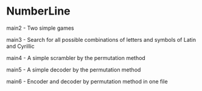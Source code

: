# NumberLine

main2 - Two simple games

main3 - Search for all possible combinations of letters and symbols of Latin and Cyrillic

main4 - A simple scrambler by the permutation method

main5 - A simple decoder by the permutation method

main6 - Encoder and decoder by permutation method in one file

